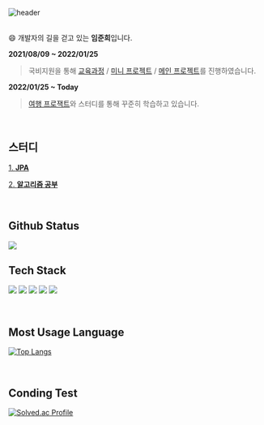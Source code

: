 ![header](https://capsule-render.vercel.app/api?type=waving&height=200&text=VenusIM&color=gradient&fontAlign=80&fontAlignY=40)
<br/> 
<br/>

:smile: 개발자의 길을 걷고 있는 **임준희**입니다.

**2021/08/09 ~ 2022/01/25**
> 국비지원을 통해 [교육과정](https://github.com/VenusIm/Bitcamp_Study) / [미니 프로젝트](https://github.com/VenusIm/Bitcamp_Mini) / [메인 프로젝트](https://github.com/VenusIm/Bitcamp_main)를 진행하였습니다.

**2022/01/25 ~ Today**

> [여행 프로잭트](https://github.com/TravelWithMeProject)와 스터디를 통해 꾸준히 학습하고 있습니다.

<br/>

## 스터디

[1. **JPA**](https://github.com/VenusIM/JPA_Basic)

[2. **알고리즘 공부**](https://github.com/VenusIm/Algorithms)



<br/>

## Github Status

 <img src="https://github-readme-stats.vercel.app/api?username=VenusIm&show_icons=true&count_private=true&hide_border=true"/>

<br/>

## Tech Stack

<img src="https://img.shields.io/badge/JAVA-007396?style=for-the-badge&logo=java&logoColor=white"> <img src="https://img.shields.io/badge/Spring-6DB33F?style=for-the-badge&logo=Spring&logoColor=white"> <img src="https://img.shields.io/badge/SpringBoot-6DB33F?style=for-the-badge&logo=SpringBoot&logoColor=white"> <img src="https://img.shields.io/badge/oracle-F80000?style=for-the-badge&logo=oracle&logoColor=white"> <img src="https://img.shields.io/badge/mysql-4479A1?style=for-the-badge&logo=mysql&logoColor=white">

<br/>

## Most Usage Language

﻿[![Top Langs](https://github-readme-stats.vercel.app/api/top-langs/?username=VenusIm&langs_count=10&layout=compact&theme=light&hide=html,css)](https://github.com/VenusIm/VenusIm)

<br/>

## Conding Test

[![Solved.ac Profile](http://mazassumnida.wtf/api/v2/generate_badge?boj=junhee3370)](https://solved.ac/junhee3370/)
